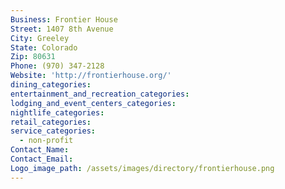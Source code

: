 ```yaml
---
Business: Frontier House
Street: 1407 8th Avenue
City: Greeley
State: Colorado
Zip: 80631
Phone: (970) 347-2128
Website: 'http://frontierhouse.org/'
dining_categories:
entertainment_and_recreation_categories:
lodging_and_event_centers_categories:
nightlife_categories:
retail_categories:
service_categories:
  - non-profit
Contact_Name:
Contact_Email:
Logo_image_path: /assets/images/directory/frontierhouse.png
---
```



